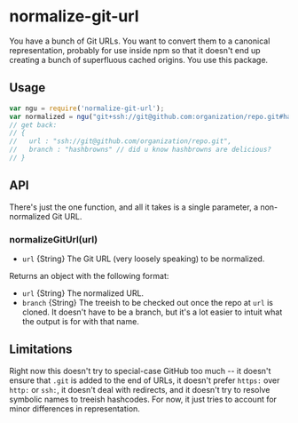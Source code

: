 # normalize-git-url

You have a bunch of Git URLs. You want to convert them to a canonical
representation, probably for use inside npm so that it doesn't end up creating
a bunch of superfluous cached origins. You use this package.


























<extoc></extoc>

## Usage

```javascript
var ngu = require('normalize-git-url');
var normalized = ngu("git+ssh://git@github.com:organization/repo.git#hashbrowns")
// get back:
// {
//   url : "ssh://git@github.com/organization/repo.git",
//   branch : "hashbrowns" // did u know hashbrowns are delicious?
// }
```

## API

There's just the one function, and all it takes is a single parameter, a non-normalized Git URL.

### normalizeGitUrl(url)

* `url` {String} The Git URL (very loosely speaking) to be normalized.

Returns an object with the following format:

* `url` {String} The normalized URL.
* `branch` {String} The treeish to be checked out once the repo at `url` is
  cloned. It doesn't have to be a branch, but it's a lot easier to intuit what
  the output is for with that name.

## Limitations

Right now this doesn't try to special-case GitHub too much -- it doesn't ensure
that `.git` is added to the end of URLs, it doesn't prefer `https:` over
`http:` or `ssh:`, it doesn't deal with redirects, and it doesn't try to
resolve symbolic names to treeish hashcodes. For now, it just tries to account
for minor differences in representation.
